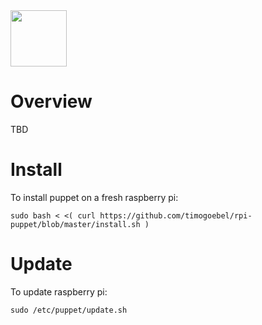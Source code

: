 <img src="http://www.raspberrypi.org/wp-content/uploads/2012/03/Raspi_Colour_R.png" width="90" />

# Overview

TBD

# Install

To install puppet on a fresh raspberry pi:

	sudo bash < <( curl https://github.com/timogoebel/rpi-puppet/blob/master/install.sh )

# Update

To update raspberry pi:

	sudo /etc/puppet/update.sh
